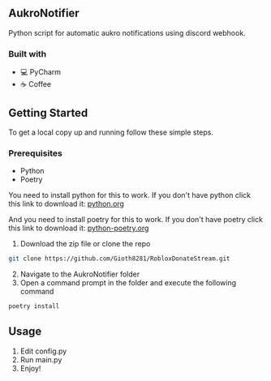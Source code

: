 <!-- ABOUT THE PROJECT -->
## AukroNotifier
Python script for automatic aukro notifications using discord webhook.

### Built with
* 💻 PyCharm
* ☕ Coffee

<!-- GETTING STARTED -->
## Getting Started

To get a local copy up and running follow these simple steps.

### Prerequisites

* Python
* Poetry

You need to install python for this to work. If you don't have python click this link to download it: [python.org](https://www.python.org)

And you need to install poetry for this to work. If you don't have poetry click this link to download it: [python-poetry.org](https://python-poetry.org/docs/#installing-with-the-official-installer)


1. Download the zip file or clone the repo 
```sh
git clone https://github.com/Gioth8281/RobloxDonateStream.git
```
2. Navigate to the AukroNotifier folder
3. Open a command prompt in the folder and execute the following command
```sh
poetry install
```

<!-- USAGE EXAMPLES -->
## Usage

1. Edit config.py
2. Run main.py
3. Enjoy!

